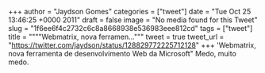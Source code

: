 
+++
author = "Jaydson Gomes"
categories = ["tweet"]
date = "Tue Oct 25 13:46:25 +0000 2011"
draft = false
image = "No media found for this Tweet"
slug = "1f6ee6f4c2732c6c8a8668938e536983eee812cd"
tags = ["tweet"]
title = """"Webmatrix, nova ferramen..."""
tweet = true
tweet_url = "https://twitter.com/jaydson/status/128829772225712128"
+++
'Webmatrix, nova ferramenta de desenvolvimento Web da Microsoft" Medo, muito medo.
